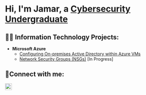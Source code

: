 <h1>Hi, I'm Jamar, a <a href="https://linkedin.com/in/jamar-johnson-925aa9199">Cybersecurity Undergraduate</a></h1>

<h2>👨‍💻 Information Technology Projects:</h2>

<!-- - <b>osTicket (Help Desk Ticketing System)</b>
  - [osTicket: Prerequisites and Installation](https://github.com/jayjohn1337/osticket-prereqs)
  - [osTicket: Post-Installation Configuration](https://github.com/jayjohn1337/post-install-config)
  - [osTicket: Ticket Lifecycle Examples](https://github.com/jayjohn1337/ticket-lifecycle) -->
- <b>Microsoft Azure</b>
  - [Configuring On-premises Active Directory within Azure VMs](https://github.com/jayjohn1337/configure-ad)
  - [Network Security Groups (NSGs)](https://github.com/jayjohn1337/azure-network-protocols) [In Progress]

<h2>🤳Connect with me:</h2>


[<img align="left" alt="Jamar | LinkedIn" width="22px" src="https://cdn.jsdelivr.net/npm/simple-icons@v3/icons/linkedin.svg" />][linkedin]



[linkedin]: https://linkedin.com/in/jamar-johnson-925aa9199
